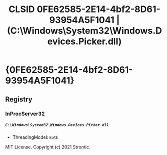 ﻿---
title: "CLSID 0FE62585-2E14-4bf2-8D61-93954A5F1041 | (C:\\Windows\\System32\\Windows.Devices.Picker.dll)"
excerpt: What is COM-Object CLSID 0FE62585-2E14-4bf2-8D61-93954A5F1041?
---

# {0FE62585-2E14-4bf2-8D61-93954A5F1041}


## Registry


### InProcServer32

##### `C:\Windows\System32\Windows.Devices.Picker.dll`
* ThreadingModel: `Both`

MIT License. Copyright (c) 2021 Strontic.


